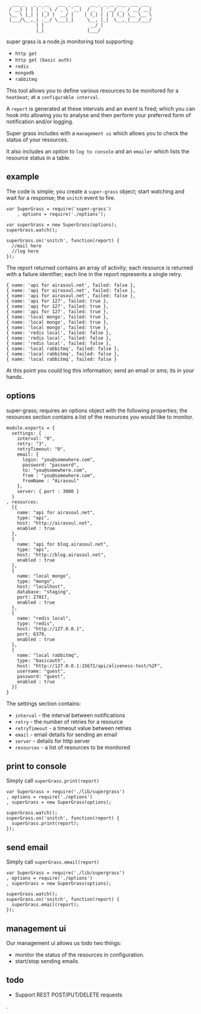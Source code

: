 
```
  ___ _   _ _ __   ___ _ __    __ _ _ __ __ _ ___ ___ 
 / __| | | | '_ \ / _ \ '__|  / _` | '__/ _` / __/ __|
 \__ \ |_| | |_) |  __/ |    | (_| | | | (_| \__ \__ \
 |___/\__,_| .__/ \___|_|     \__, |_|  \__,_|___/___/
           | |                 __/ |                  
           |_|                |___/                   
```

super grass is a node.js monitoring tool supporting:

* ```http get```
* ```http get (basic auth)```
* ```redis```
* ```mongodb```
* ```rabbitmq```

This tool allows you to define various resources to be monitored for a ```heatbeat```; at a ```configurable interval```.

A ```report``` is generated at these intervals and an event is fired; which you can hook into allowing you to analyse and then perform your preferred form of notification and/or logging.

Super grass includes with a ```management ui``` which allows you to check the status of your resources.

It also includes an option to ```log to console``` and an ```emailer``` which lists the resource status in a table.




## example

The code is simple; you create a ```super-grass``` object; start watching and wait for a response; the ```snitch``` event to fire.

```
var SuperGrass = require('super-grass')
    , options = require('./options');

var superGrass = new SuperGrass(options);
superGrass.watch();

superGrass.on('snitch', function(report) {
  //mail here
  //log here
});
```

The report returned contains an array of activity; each resource is returned with a failure identifier; each line in the report represents a single retry.

```
{ name: 'api for airasoul.net', failed: false },
{ name: 'api for airasoul.net', failed: false },
{ name: 'api for airasoul.net', failed: false },
{ name: 'api for 127', failed: true },
{ name: 'api for 127', failed: true },
{ name: 'api for 127', failed: true },
{ name: 'local mongo', failed: true },
{ name: 'local mongo', failed: true },
{ name: 'local mongo', failed: true },
{ name: 'redis local', failed: false },
{ name: 'redis local', failed: false },
{ name: 'redis local', failed: false },
{ name: 'local rabbitmq', failed: false },
{ name: 'local rabbitmq', failed: false },
{ name: 'local rabbitmq', failed: false }
```

At this point you could log this information; send an email or sms; its in your hands..

## options

super-grass; requires an options object with the following properties; the resources section contains a list of the resources you would like to monitor.

```
module.exports = {
  settings: {
    interval: "0",
    retry: "3",
    retryTimeout: "0",
    email: {
      login: "you@somewhere.com",
      password: "password",
      to: "you@somewhere.com",
      from : "you@somewhere.com",
      fromName : "Airasoul"
    },
    server: { port : 3000 }
  }
, resources: 
  [{
    name: "api for airasoul.net",
    type: "api",
    host: "http://airasoul.net",
    enabled : true
  },
  {
    name: "api for blog.airasoul.net",
    type: "api",
    host: "http://blog.airasoul.net",
    enabled : true
  },
  { 
    name: "local mongo",
    type: "mongo",
    host: "localhost",
    database: "staging",
    port: 27017,
    enabled : true
  },
  {
    name: "redis local",
    type: "redis",
    host: "http://127.0.0.1",
    port: 6379,
    enabled : true
  },
  {
    name: "local rabbitmq",
    type: "basicauth", 
    host: "http://127.0.0.1:15672/api/aliveness-test/%2F",
    username: "guest",
    password: "guest",
    enabled : true
  }]
}
```

The settings section contains:

* ```interval``` - the interval between notifications
* ```retry``` - the number of retries for a resource
* ```retryTimeout``` - a timeout value between retries
* ```email``` - email details for sending an email
* ```server``` - details for http server
* ```resources``` - a list of resources to be monitored


## print to console


Simply call ```superGrass.print(report)```

```
var SuperGrass = require('./lib/supergrass')
, options = require('./options')
, superGrass = new SuperGrass(options);

superGrass.watch();
superGrass.on('snitch', function(report) {
  superGrass.print(report);
});
```

## send email

Simply call ```superGrass.email(report)```

```
var SuperGrass = require('./lib/supergrass')
, options = require('./options')
, superGrass = new SuperGrass(options);

superGrass.watch();
superGrass.on('snitch', function(report) {
  superGrass.email(report);
});
```

## management ui

Our management ui allows us todo two things:

* monitor the status of the resources in configuration.
* start/stop sending emails



## todo
* Support REST POST/PUT/DELETE requests

.